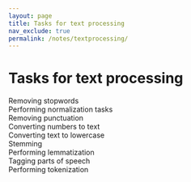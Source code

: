 ```yaml
---
layout: page
title: Tasks for text processing
nav_exclude: true
permalink: /notes/textprocessing/
---
```


# Tasks for text processing

Removing stopwords <br>
Performing normalization tasks  <br>
Removing punctuation  <br>
Converting numbers to text  <br>
Converting text to lowercase  <br>
Stemming  <br>
Performing lemmatization  <br>
Tagging parts of speech  <br>
Performing tokenization  <br>

